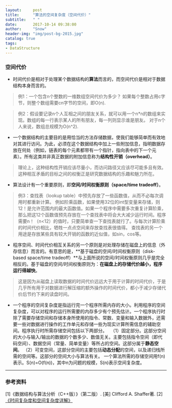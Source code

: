 ```yaml
---
layout:     post
title:      "算法的空间复杂度（空间代价）"
subtitle:   " "
date:       2017-10-14 09:38:00
author:     "Snow"
header-img: "img/post-bg-2015.jpg"
catalog: true
tags:
- DataStructure
---
```


### 空间代价

 - 时间代价是相对于处理某个数据结构的**算法**而言的，而空间代价是相对于数据结构本身而言的。
 > 例1：一个包含n个整数的一维数组空间代价为多少？
 如果每个整数占用c字节，则整个数组需要cn字节的空间，即O(n).

 > 例2：假设要记录n个人互相之间的朋友关系，就可以用一个n*n的数组来实现。数组的每一行表示某人的所有朋友，每一列则显示谁是朋友。
 对于n个人来说，数组总规模为O(n^2).
 
 - 一个数据结构的主要目的是用恰当的方法存储数据，使我们能够简单而有效地对其进行访问。为此，必须在这个数据结构中加上一些附加信息，指明数据存放在何处（例如，链表的每个元素都带有一个指针，指向表中的下一个元素）。所有这类并非真正数据的附加信息称为**结构性开销（overhead）**。
 > 理论上，这种结构性开销应该尽量小，而访问路径又应该尽可能多且有效。这种相互矛盾的目标之间的权衡正是研究数据结构的乐趣和魅力所在。
 
 - 算法设计有一个重要原则，即**空间/时间权衡原则（space/time tradeoff）**。
> 例3：查找表（lookup table）中预先存放了一些函数值，从而不必每次调用时都重新计算。
> 例如阶乘函数，如果使用32位的int型变量来存储，则12！是允许范围内的最大函数值。如果一个程序中需要多次重复计算阶乘，那么把这12个函数值预先存放在一个查找表中将会大大减少运行时间。程序需要n！（n<12）的值时，只要简单查一下查找表就行了。与每次计算阶乘的时间代价相比，牺牲一点点空间来存放查找表很值得。
> 查找表的另一个用途是存放某些具有较大开销的函数的近似值，如sin，cos等。

 - 程序空间、时间代价相互关系的另一个原则是对处理存储在磁盘上的信息（外存信息）而言的。有意思的是，**基于磁盘的空间/时间权衡原则（disk-based space/time tradeoff）**与上面所说的空间/时间权衡原则几乎是完全相反的。基于磁盘的空间/时间权衡原则为：**在磁盘上的存储代价越小，程序运行得越快**。
 > 这是因为从磁盘上读取数据的时间代价远远大于用于计算的时间代价，于是几乎所有用于对数据进行解压缩的额外操作的时间代价，都小于减少存储代价后节约下来的读盘时间。
 
 - 一个程序的空间复杂度是指运行完一个程序所需内存的大小。利用程序的空间复杂度，可以对程序的运行所需要的内存多少有个预先估计。一个程序执行时除了需要存储空间和存储本身所使用的指令、常数、变量和输入数据外，还需要一些对数据进行操作的工作单元和存储一些为现实计算所需信息的辅助空间。程序执行时所需存储空间包括以下两部分。　
（1）固定部分。这部分空间的大小与输入/输出的数据的个数多少、数值无关。主要包括指令空间（即代码空间）、数据空间（常量、简单变量）等所占的空间。这部分属于**静态空间**。
（2）可变空间，这部分空间的主要包括**动态分配**的空间，以及递归栈所需的空间等。这部分的空间大小与算法有关。
一个算法所需的存储空间用f(n)表示。S(n)=O(f(n))，其中n为问题的规模，S(n)表示空间复杂度。


----------
### 参考资料

[1]《数据结构与算法分析（C++版）》（第二版）. [美]  Clifford A. Shaffer著.
[2][《时间复杂度和空间复杂度详解》](http://blog.csdn.net/booirror/article/details/7707551/)
